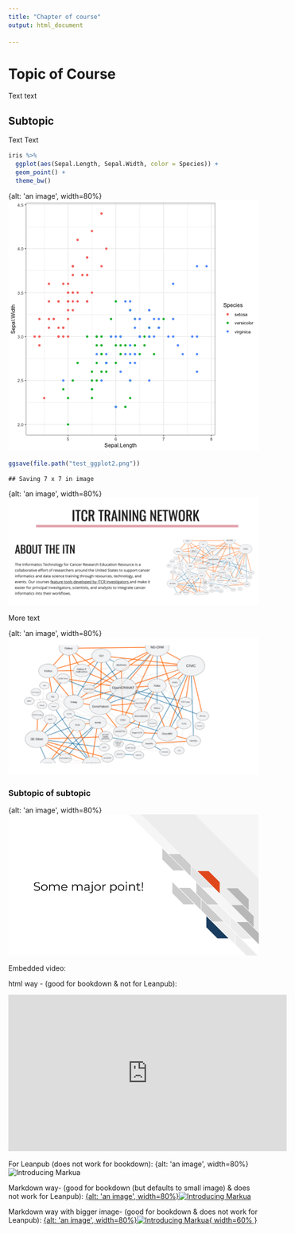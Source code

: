 ```yaml
---
title: "Chapter of course"
output: html_document

---
```




# Topic of Course

Text text

## Subtopic

Text Text 


```r
iris %>% 
  ggplot(aes(Sepal.Length, Sepal.Width, color = Species)) + 
  geom_point() + 
  theme_bw()
```

{alt: 'an image', width=80%}![](manuscript/resources/images/02-chapter_of_course/unnamed-chunk-2-1.png)<!-- -->



```r
ggsave(file.path("test_ggplot2.png"))
```

```
## Saving 7 x 7 in image
```

{alt: 'an image', width=80%}![](images/itcr_training_network.png)

More text

{alt: 'an image', width=80%}![](images/tools.png)

### Subtopic of subtopic


{alt: 'an image', width=80%}![](images/Image_res_72.png)

Embedded video:

html way - (good for bookdown & not for Leanpub):
<iframe width="560" height="315" src="https://www.youtube.com/embed/VOCYL-FNbr0" frameborder="0" allow="accelerometer; autoplay; clipboard-write; encrypted-media; gyroscope; picture-in-picture" allowfullscreen></iframe>

For Leanpub (does not work for bookdown):
{alt: 'an image', width=80%}![Introducing Markua](https://www.youtube.com/watch?t=105&v=VOCYL-FNbr0)

Markdown way- (good for bookdown (but defaults to small image) & does not work for Leanpub):
[{alt: 'an image', width=80%}![Introducing Markua](http://img.youtube.com/vi/VOCYL-FNbr0/mqdefault.jpg)](https://www.youtube.com/watch?t=105&v=VOCYL-FNbr0)

Markdown way with bigger image- (good for bookdown  & does not work for Leanpub):
[{alt: 'an image', width=80%}![Introducing Markua](http://img.youtube.com/vi/VOCYL-FNbr0/mqdefault.jpg){ width=60% }](https://www.youtube.com/watch?t=105&v=VOCYL-FNbr0)

